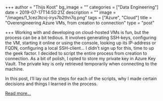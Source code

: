 +++
author = "Thijs Koot"
bg_image = ""
categories = ["Data Engineering"]
date = 2019-07-17T14:50:21Z
description = ""
image = "/images/1_1cez3tcvj-irys7b2thn7q.png"
tags = ["Azure", "Cloud"]
title = "Overengineering Azure VMs, from creation to connection"
type = "post"

+++
Working with and developing on cloud-hosted VMs is fun, but the process can be a bit tedious. It involves generating SSH-keys, configuring the VM, starting it online or using the console, looking up its IP-address or FQDN, configuring a local SSH-client… I didn’t sign up for this, time to up the geek factor. I decided to script the entire process from creation to connection. As a bit of polish, I opted to store my private key in Azure Key Vault. The private key is only retrieved temporarily when connecting to the machine.

In this post, I’ll lay out the steps for each of the scripts, why I made certain decisions and things I learned in the process.

[Read more...](https://thijskoot.nl/powershell/azure/2019/07/17/overengineering-azure-vm-creation.html)